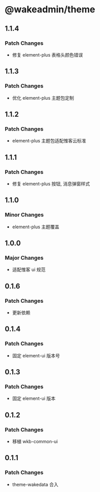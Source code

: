 # @wakeadmin/theme

## 1.1.4

### Patch Changes

- 修复 element-plus 表格头颜色错误

## 1.1.3

### Patch Changes

- 优化 element-plus 主题包定制

## 1.1.2

### Patch Changes

- element-plus 主题包适配惟客云标准

## 1.1.1

### Patch Changes

- 修复 element-plus 按钮, 消息弹窗样式

## 1.1.0

### Minor Changes

- element-plus 主题覆盖

## 1.0.0

### Major Changes

- 适配惟客 ui 规范

## 0.1.6

### Patch Changes

- 更新依赖

## 0.1.4

### Patch Changes

- 固定 element-ui 版本号

## 0.1.3

### Patch Changes

- 固定 element-ui 版本

## 0.1.2

### Patch Changes

- 移植 wkb-common-ui

## 0.1.1

### Patch Changes

- theme-wakedata 合入

